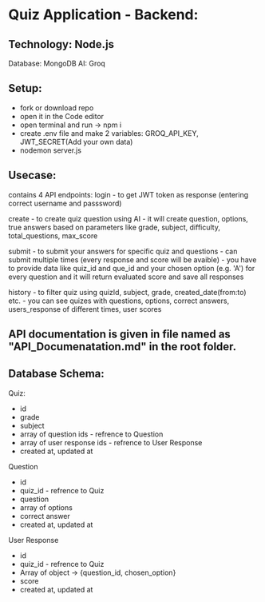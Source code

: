 # Quiz Application - Backend:

## Technology: Node.js
Database: MongoDB
AI: Groq

## Setup:
- fork or download repo
- open it in the Code editor 
- open terminal and run -> npm i
- create .env file and make 2 variables: GROQ_API_KEY, JWT_SECRET(Add your own data) 
- nodemon server.js 

## Usecase:
contains 4 API endpoints:
login - to get JWT token as response (entering correct username and passsword)

create - to create quiz question using AI
       - it will create question, options, true answers based on parameters like grade, subject, difficulty, total_questions, max_score 

submit - to submit your answers for specific quiz and questions
       - can submit multiple times (every response and score will be avaible)
       - you have to provide data like quiz_id and que_id and your chosen option (e.g. 'A')
       for every question and it will return evaluated score and save all responses

history - to filter quiz using quizId, subject, grade, created_date(from:to) etc.
        - you can see quizes with questions, options, correct answers, users_response of different times, user scores

## API documentation is given in file named as "API_Documenatation.md" in the root folder.

## Database Schema:

Quiz:
- id
- grade
- subject
- array of question ids - refrence to Question
- array of user response ids - refrence to User Response
- created at, updated at

Question
- id
- quiz_id - refrence to Quiz
- question
- array of options
- correct answer
- created at, updated at


User Response

- id
- quiz_id - refrence to Quiz
- Array of object -> {question_id, chosen_option}
- score
- created at, updated at


